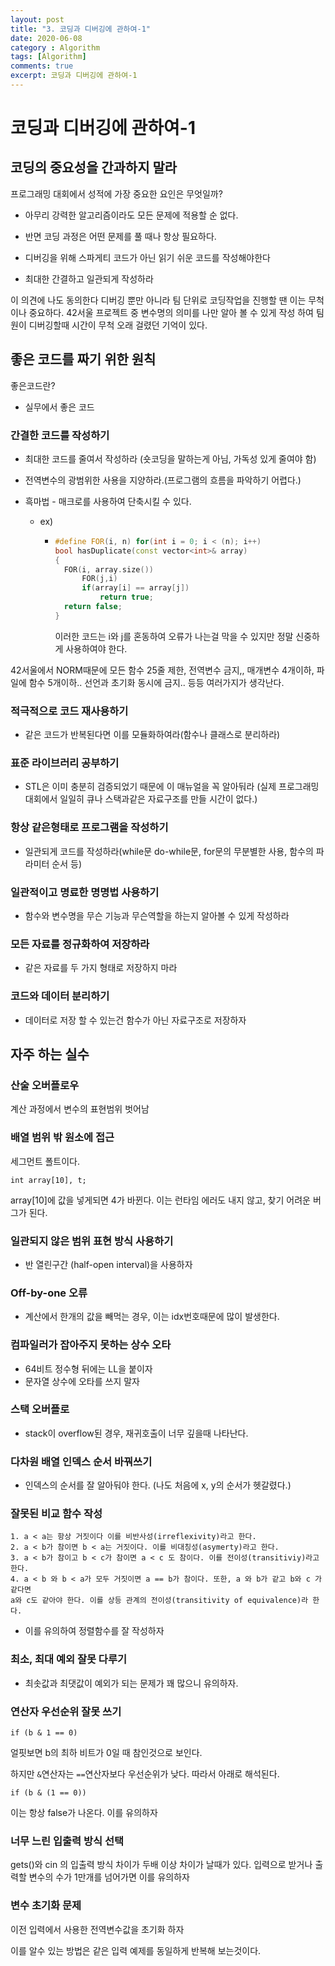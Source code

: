 ```yaml
---
layout: post
title: "3. 코딩과 디버깅에 관하여-1"
date: 2020-06-08
category : Algorithm
tags: [Algorithm]
comments: true
excerpt: 코딩과 디버깅에 관하여-1
---
```


# 코딩과 디버깅에 관하여-1

## 코딩의 중요성을 간과하지 말라

프로그래밍 대회에서 성적에 가장 중요한 요인은 무엇일까?

- 아무리 강력한 알고리즘이라도 모든 문제에 적용할 순 없다.
- 반면 코딩 과정은 어떤 문제를 풀 때나 항상 필요하다.
- 디버깅을 위해 스파게티 코드가 아닌 읽기 쉬운 코드를 작성해야한다

- 최대한 간결하고 일관되게 작성하라



이 의견에 나도 동의한다 디버깅 뿐만 아니라 팀 단위로 코딩작업을 진행할 땐 이는 무척이나 중요하다.
42서울 프로젝트 중 변수명의 의미를 나만 알아 볼 수 있게 작성 하여 팀원이 디버깅할때 시간이 무척 오래 걸렸던 기억이 있다.



## 좋은 코드를 짜기 위한 원칙



좋은코드란?

- 실무에서 좋은 코드



### 간결한 코드를 작성하기

- 최대한 코드를 줄여서 작성하라 (숏코딩을 말하는게 아님, 가독성 있게 줄여야 함)

- 전역변수의 광범위한 사용을 지양하라.(프로그램의 흐름을 파악하기 어렵다.)

- 흑마법 - 매크로를 사용하여 단축시킬 수 있다.

  - ex)

    - ```c++
      #define FOR(i, n) for(int i = 0; i < (n); i++)
      bool hasDuplicate(const vector<int>& array)
      {
      	FOR(i, array.size())
      		FOR(j,i)
      		if(array[i] == array[j])
      			return true;
      	return false;
      }
      ```

      이러한 코드는 i와 j를 혼동하여 오류가 나는걸 막을 수 있지만 정말 신중하게 사용하여야 한다.



42서울에서 NORM때문에 모든 함수 25줄 제한, 전역변수 금지,, 매개변수 4개이하, 파일에 함수 5개이하.. 선언과 초기화 동시에 금지.. 등등 여러가지가 생각난다.

### 적극적으로 코드 재사용하기

- 같은 코드가 반복된다면 이를 모듈화하여라(함수나 클래스로 분리하라)



### 표준 라이브러리 공부하기

- STL은 이미 충분히 검증되었기 때문에 이 매뉴얼을 꼭 알아둬라 (실제 프로그래밍 대회에서 일일히 큐나 스택과같은 자료구조를 만들 시간이 없다.)



### 항상 같은형태로 프로그램을 작성하기

- 일관되게 코드를 작성하라(while문 do-while문, for문의 무분별한 사용, 함수의 파라미터 순서 등)



### 일관적이고 명료한 명명법 사용하기

- 함수와 변수명을 무슨 기능과 무슨역할을 하는지 알아볼 수 있게 작성하라



### 모든 자료를 정규화하여 저장하라

- 같은 자료를 두 가지 형태로 저장하지 마라



### 코드와 데이터 분리하기

- 데이터로 저장 할 수 있는건 함수가 아닌 자료구조로 저장하자 



## 자주 하는 실수



### 산술 오버플로우

계산 과정에서 변수의 표현범위 벗어남



### 배열 범위 밖 원소에 접근

세그먼트 폴트이다.

```
int array[10], t;
```

array[10]에 값을 넣게되면 4가 바뀐다. 이는 런타임 에러도 내지 않고, 찾기 어려운 버그가 된다.



### 일관되지 않은 범위 표현 방식 사용하기

- 반 열린구간 (half-open interval)을 사용하자 



### Off-by-one 오류

- 계산에서 한개의 값을 빼먹는 경우, 이는 idx번호때문에 많이 발생한다.



### 컴파일러가 잡아주지 못하는 상수 오타

- 64비트 정수형 뒤에는 LL을 붙이자
- 문자열 상수에 오타를 쓰지 말자



### 스택 오버플로

- stack이 overflow된 경우, 재귀호출이 너무 깊을때 나타난다.



### 다차원 배열 인덱스 순서 바꿔쓰기

- 인덱스의 순서를 잘 알아둬야 한다. (나도 처음에 x, y의 순서가 헷갈렸다.)



### 잘못된 비교 함수 작성

```
1. a < a는 항상 거짓이다 이를 비반사성(irreflexivity)라고 한다.
2. a < b가 참이면 b < a는 거짓이다. 이를 비대칭성(asymerty)라고 한다.
3. a < b가 참이고 b < c가 참이면 a < c 도 참이다. 이를 전이성(transitiviy)라고 한다.
4. a < b 와 b < a가 모두 거짓이면 a == b가 참이다. 또한, a 와 b가 같고 b와 c 가 같다면 
a와 c도 같아야 한다. 이를 상등 관계의 전이성(transitivity of equivalence)라 한다.
```

- 이를 유의하여 정렬함수를 잘 작성하자



### 최소, 최대 예외 잘못 다루기

- 최솟값과 최댓값이 예외가 되는 문제가 꽤 많으니 유의하자.



### 연산자 우선순위 잘못 쓰기

```
if (b & 1 == 0)
```

얼핏보면 b의 최하 비트가 0일 때 참인것으로 보인다.

하지만 `&`연산자는 `==`연산자보다 우선순위가 낮다. 따라서 아래로 해석된다.

```
if (b & (1 == 0))
```

이는 항상 false가 나온다. 이를 유의하자



### 너무 느린 입출력 방식 선택

gets()와 cin 의 입출력 방식 차이가 두배 이상 차이가 날때가 있다. 입력으로 받거나 출력할 변수의 수가 1만개를 넘어가면 이를 유의하자



### 변수 초기화 문제

이전 입력에서 사용한 전역변수값을 초기화 하자

이를 알수 있는 방법은 같은 입력 예제를 동일하게 반복해 보는것이다.